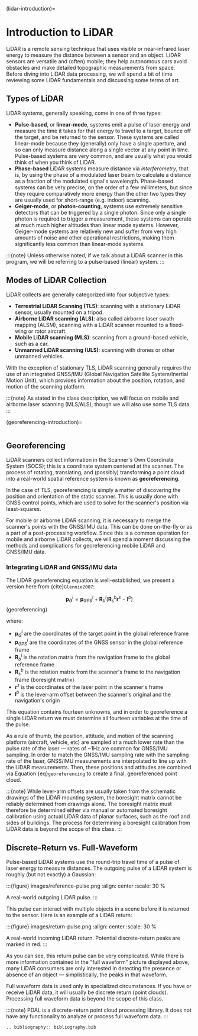 (lidar-introduction)=

# Introduction to LiDAR

LiDAR is a remote sensing technique that uses visible or near-infrared laser
energy to measure the distance between a sensor and an object.  LiDAR sensors
are versatile and (often) mobile; they help autonomous cars avoid obstacles and
make detailed topographic measurements from space.  Before diving into LiDAR
data processing, we will spend a bit of time reviewing some LiDAR fundamentals
and discussing some terms of art.

## Types of LiDAR

LiDAR systems, generally speaking, come in one of three types:

- **Pulse-based**, or **linear-mode**, systems emit a pulse of laser energy and
  measure the time it takes for that energy to travel to a target, bounce off
  the target, and be returned to the sensor.  These systems are called
  linear-mode because they (generally) only have a single aperture, and so can
  only measure distance along a single vector at any point in time.
  Pulse-based systems are very common, and are usually what you would think of
  when you think of LiDAR.
- **Phase-based** LiDAR systems measure distance via *interferometry*, that is,
  by using the phase of a modulated laser beam to calculate a distance as a
  fraction of the modulated signal's wavelength.  Phase-based systems can be
  very precise, on the order of a few millimeters, but since they require
  comparatively more energy than the other two types they are usually used for
  short-range (e.g. indoor) scanning.
- **Geiger-mode**, or **photon-counting**, systems use extremely sensitive
  detectors that can be triggered by a single photon.
  Since only a single photon is required to trigger a measurement, these
  systems can operate at much much higher altitudes than linear mode systems.
  However, Geiger-mode systems are relatively new and suffer from very high
  amounts of noise and other operational restrictions, making them
  significantly less common than linear-mode systems.

:::{note}
Unless otherwise noted, if we talk about a LiDAR scanner in this program,
we will be referring to a pulse-based (linear) system.
:::

## Modes of LiDAR Collection

LiDAR collects are generally categorized into four subjective types:

- **Terrestrial LiDAR Scanning (TLS)**: scanning with a stationary LiDAR
  sensor, usually mounted on a tripod.
- **Airborne LiDAR scanning (ALS)**: also called airborne laser swath mapping
  (ALSM), scanning with a LiDAR scanner mounted to a fixed-wing or rotor
  aircraft.
- **Mobile LiDAR scanning (MLS)**: scanning from a ground-based vehicle, such
  as a car.
- **Unmanned LiDAR scanning (ULS)**: scanning with drones or other unmanned
  vehicles.

With the exception of stationary TLS, LiDAR scanning generally requires the use
of an integrated GNSS/IMU (Global Navigation Satellite System/Inertial Motion
Unit), which provides information about the position, rotation, and motion of
the scanning platform.

:::{note}
As stated in the class description, we will focus on mobile and airborne
laser scanning (MLS/ALS), though we will also use some TLS data.
:::

(georeferencing-introduction)=

```{index} georeferencing, GNSS/IMU, SOCS
```

## Georeferencing

LiDAR scanners collect information in the Scanner's Own Coordinate System
(SOCS); this is a coordinate system centered at the scanner.  The process of
rotating, translating, and (possibly) transforming a point cloud into a
real-world spatial reference system is known as **georeferencing**.

In the case of TLS, georeferencing is simply a matter of discovering the
position and orientation of the static scanner.  This is usually done with GNSS
control points, which are used to solve for the scanner's position via
least-squares.

For mobile or airborne LiDAR scanning, it is necessary to merge the scanner's
points with the GNSS/IMU data.  This can be done on-the-fly or as a part of a
post-processing workflow.  Since this is a common operation for mobile and
airborne LiDAR collects, we will spend a moment discussing the methods and
complications for georeferencing mobile LiDAR and GNSS/IMU data.

### Integrating LiDAR and GNSS/IMU data

The LiDAR georeferencing equation is well-established; we present a version
here from {cite}`Glennie2007`:

$$
\mathbf{p}^l_G = \mathbf{p}^l_{GPS} + \mathbf{R}^l_b \left( \mathbf{R}^b_s \mathbf{r}^s - \mathbf{l}^b \right)
$$ (georeferencing)

where:

- $\mathbf{p}^l_G$ are the coordinates of the target point in the global reference frame
- $\mathbf{p}^l_{GPS}$ are the coordinates of the GNSS sensor in the global reference frame
- $\mathbf{R}^l_b$ is the rotation matrix from the navigation frame to the global reference frame
- $\mathbf{R}^b_s$ is the rotation matrix from the scanner's frame to the navigation frame (boresight matrix)
- $\mathbf{r}^s$ is the coordinates of the laser point in the scanner's frame
- $\mathbf{l}^b$ is the lever-arm offset between the scanner's original and the navigation's origin

This equation contains fourteen unknowns, and in order to georeference a single
LiDAR return we must determine all fourteen variables at the time of the pulse.

As a rule of thumb, the position, attitude, and motion of the scanning platform
(aircraft, vehicle, etc) are sampled at a much lower rate than the pulse rate
of the laser — rates of ~1Hz are common for GNSS/IMU sampling.  In order to
match the GNSS/IMU sampling rate with the sampling rate of the laser, GNSS/IMU
measurements are interpolated to line up with the LiDAR measurements.  Then,
these positions and attitudes are combined via Equation {eq}`georeferencing` to
create a final, georeferenced point cloud.

:::{note}
While lever-arm offsets are usually taken from the schematic drawings of
the LiDAR mounting system, the boresight matrix cannot be reliably
determined from drawings alone.  The boresight matrix must therefore be
determined either via manual or automated boresight calibration using
actual LiDAR data of planar surfaces, such as the roof and sides of
buildings.  The process for determining a boresight calibration from LiDAR
data is beyond the scope of this class.
:::

## Discrete-Return vs. Full-Waveform

Pulse-based LiDAR systems use the round-trip travel time of a pulse of laser
energy to measure distances.  The outgoing pulse of a LiDAR system is roughly
(but not exactly) a Gaussian:

:::{figure} images/reference-pulse.png
:align: center
:scale: 30 %

A real-world outgoing LiDAR pulse.
:::

This pulse can interact with multiple objects in a scene before it is returned to the sensor.
Here is an example of a LiDAR return:

:::{figure} images/return-pulse.png
:align: center
:scale: 30 %

A real-world incoming LiDAR return.
Potential discrete-return peaks are marked in red.
:::

As you can see, this return pulse can be very complicated.  While there is more
information contained in the "full waveform" picture displayed above, many
LiDAR consumers are only interested in detecting the presence or absence of an
object — simplistically, the peaks in that waveform.

Full waveform data is used only in specialized circumstances.  If you have or
receive LiDAR data, it will usually be discrete return (point clouds).
Processing full waveform data is beyond the scope of this class.

:::{note}
PDAL is a discrete-return point cloud processing library.
It does not have any functionality to analyze or process full waveform data.
:::

```{eval-rst}
.. bibliography:: bibliography.bib
```
